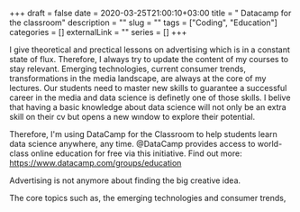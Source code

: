 +++ 
draft = false
date = 2020-03-25T21:00:10+03:00
title = " Datacamp for the classroom"
description = ""
slug = "" 
tags = ["Coding", "Education"]
categories = []
externalLink = ""
series = []
+++

I give theoretical and prectical lessons on advertising which is in a constant state of flux. Therefore, I always try to update the content of my courses to stay relevant. Emerging technologies, current consumer trends, transformations in the media landscape, are always at the core of my lectures. 
Our students need to master new skills to guarantee a successful career in the media and data science is definetly one of those skılls. I belive that having a basic knowledge about data science will not only be an extra skill on their cv but opens a new wındow to explore their potential. 

Therefore, I'm using DataCamp for the Classroom to help students learn data science anywhere, any time. @DataCamp provides access to world-class online education for free via this initiative. Find out more: https://www.datacamp.com/groups/education



 Advertising is not anymore about finding the big creative idea. 


The core topics such as, the emerging technologies and consumer trends, 